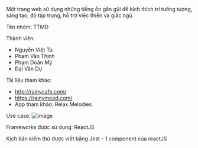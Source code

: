 Một trang web sử dụng những tiếng ồn gần gũi để kích thích trí tưởng tượng, sáng tạo, độ tập trung, hỗ trợ việc thiền và giấc ngủ.

Tên nhóm: TTMD

Thành viên:
+ Nguyễn Việt Tú
+ Phạm Văn Thịnh
+ Phạm Doãn Mỹ
+ Đại Văn Dự

Tài liệu tham khảo: 
+ http://rainycafe.com/ 
+ https://rainymood.com/ 
+ App tham khảo: Relax Melodies

Use case:
![image](https://cloud.githubusercontent.com/assets/25663795/25464038/73e397c4-2b24-11e7-8ea2-846ac643f225.png)

Frameworks được sử dụng: ReactJS

Kịch bản kiểm thử được viết bằng Jest - 1 component của reactJS

